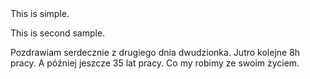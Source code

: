 <!-- Example for normal text -->This is simple.
This is second sample.  

Pozdrawiam serdecznie z drugiego dnia dwudzionka. Jutro kolejne 8h pracy. A później jeszcze 35 lat pracy. Co my robimy ze swoim życiem. 

<!-- Example for title -->

<!-- Here comes the TOC -->

<!-- Example of paragraph of text -->

<!-- Example of another paragraph -->

<!-- Example for Bold -->

<!-- Example for Italic  -->

<!-- Example for Links -->

<!-- Example for Images -->

<!-- Example for linking to another file-->

<!-- Example for Headers -->

<!-- Just text with equation -->

<!-- Example for inline code -->

<!-- A block of code -->

<!-- Example for Quote -->

<!-- Example for Bullet List -->

<!-- Example for Numbered List -->

<!-- Example for Tables -->

<!-- Paragraph after table -->